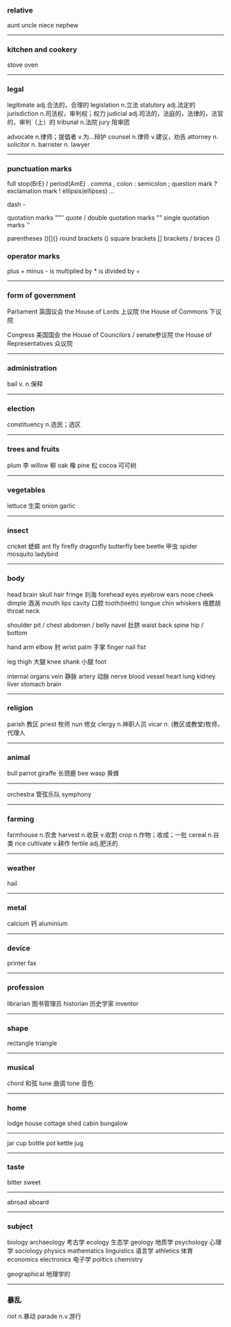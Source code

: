 ### relative
aunt
uncle
niece
nephew

---
### kitchen and cookery
stove
oven

---
### legal
legitimate          adj.合法的，合理的
legislation         n.立法
statutory           adj.法定的
jurisdiction        n.司法权，审判权；权力
judicial            adj.司法的，法庭的，法律的，法官的，审判（上）的
tribunal            n.法院
jury                陪审团

advocate            n.律师；提倡者 v.为...辩护
counsel             n.律师 v.建议，劝告
attorney            n.
solicitor           n.
barrister           n.
lawyer

---
### punctuation marks
full stop(BrE) / period(AmE)            .
comma                                   ,
colon                                   :
semicolon                               ;
question mark                           ?
exclamation mark                        !
ellipsis(ellipses)                      ...

dash                                    -

quotation marks                         ""''
quote / double quotation marks          ""
single quotation marks                  ''

parentheses                             ()[]{}
round brackets                          ()
square brackets                         []
brackets / braces                       {}

### operator marks
plus                                    +
minus                                   -
is multiplied by                        *
is divided by                           ÷

---
### form of government
Parliament                      英国议会
the House of Lords              上议院
the House of Commons            下议院

Congress                        美国国会
the House of Councilors / senate参议院
the House of Representatives    众议院

---
### administration
bail                v. n.保释

---
### election
constituency        n.选民；选区

---
### trees and fruits
plum                李
willow              柳
oak                 橡
pine                松
cocoa               可可树

---
### vegetables
lettuce             生菜
onion
garlic

---
### insect
cricket             蟋蟀
ant
fly
firefly
dragonfly
butterfly
bee
beetle              甲虫
spider
mosquito
ladybird



---
### body
head
brain
skull
hair
fringe              刘海
forehead
eyes
eyebrow
ears
nose
cheek
dimple              酒涡
mouth
lips
cavity              口腔
tooth(teeth)
tongue
chin
whiskers            络腮胡
throat
neck

shoulder
pit / chest
abdomen / belly
navel               肚脐
waist
back
spine
hip / bottom


hand
arm
elbow               肘
wrist
palm                手掌
finger
nail
fist

leg
thigh               大腿
knee
shank               小腿
foot

internal organs
vein                静脉
artery              动脉
nerve
blood vessel
heart
lung
kidney
liver
stomach
brain

---
### religion
parish              教区
priest              牧师
nun                 修女
clergy              n.神职人员
vicar               n. (教区或教堂)牧师，代理人

---
### animal
bull
parrot
giraffe             长颈鹿
bee
wasp                黄蜂

---
orchestra           管弦乐队
symphony

---
### farming
farmhouse           n.农舍
harvest             n.收获 v.收割
crop                n.作物；收成；一批
cereal              n.谷类
rice
cultivate           v.耕作
fertile             adj.肥沃的

---
### weather
hail

---
### metal
calcium             钙
aluminium

---
### device
printer
fax

---
### profession
librarian           图书管理员
historian           历史学家
inventor

---
### shape
rectangle
triangle

---
### musical
chord               和弦
tune                曲调
tone                音色

---
### home
lodge
house
cottage
shed
cabin
bungalow

---
jar
cup
bottle
pot
kettle
jug

---
### taste
bitter
sweet

---
abroad
aboard

---
### subject
biology
archaeology         考古学
ecology             生态学
geology             地质学
psychology          心理学
sociology
physics
mathematics
linguistics         语言学
athletics           体育
economics
electronics         电子学
politics
chemistry

geographical        地理学的

---
### 暴乱
riot                n.暴动
parade              n.v.游行
